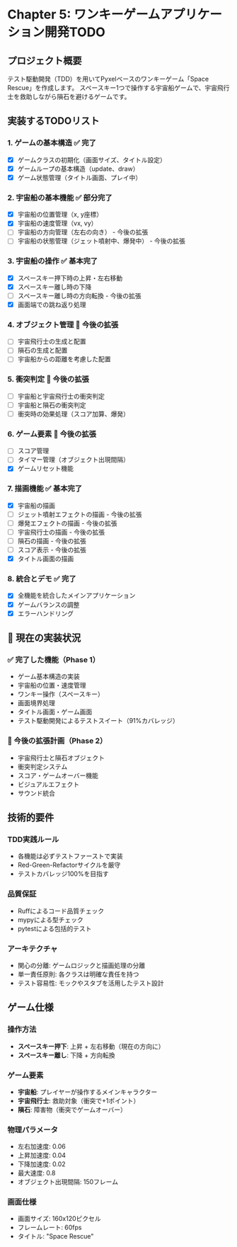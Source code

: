 # Chapter 5: ワンキーゲームアプリケーション開発TODO

## プロジェクト概要
テスト駆動開発（TDD）を用いてPyxelベースのワンキーゲーム「Space Rescue」を作成します。
スペースキー1つで操作する宇宙船ゲームで、宇宙飛行士を救助しながら隕石を避けるゲームです。

## 実装するTODOリスト

### 1. ゲームの基本構造 ✅ 完了
- [x] ゲームクラスの初期化（画面サイズ、タイトル設定）
- [x] ゲームループの基本構造（update、draw）
- [x] ゲーム状態管理（タイトル画面、プレイ中）

### 2. 宇宙船の基本機能 ✅ 部分完了
- [x] 宇宙船の位置管理（x, y座標）
- [x] 宇宙船の速度管理（vx, vy）
- [ ] 宇宙船の方向管理（左右の向き） - 今後の拡張
- [ ] 宇宙船の状態管理（ジェット噴射中、爆発中） - 今後の拡張

### 3. 宇宙船の操作 ✅ 基本完了
- [x] スペースキー押下時の上昇・左右移動
- [x] スペースキー離し時の下降
- [ ] スペースキー離し時の方向転換 - 今後の拡張
- [x] 画面端での跳ね返り処理

### 4. オブジェクト管理 🔄 今後の拡張
- [ ] 宇宙飛行士の生成と配置
- [ ] 隕石の生成と配置
- [ ] 宇宙船からの距離を考慮した配置

### 5. 衝突判定 🔄 今後の拡張
- [ ] 宇宙船と宇宙飛行士の衝突判定
- [ ] 宇宙船と隕石の衝突判定
- [ ] 衝突時の効果処理（スコア加算、爆発）

### 6. ゲーム要素 🔄 今後の拡張
- [ ] スコア管理
- [ ] タイマー管理（オブジェクト出現間隔）
- [x] ゲームリセット機能

### 7. 描画機能 ✅ 基本完了
- [x] 宇宙船の描画
- [ ] ジェット噴射エフェクトの描画 - 今後の拡張
- [ ] 爆発エフェクトの描画 - 今後の拡張
- [ ] 宇宙飛行士の描画 - 今後の拡張
- [ ] 隕石の描画 - 今後の拡張
- [ ] スコア表示 - 今後の拡張
- [x] タイトル画面の描画

### 8. 統合とデモ ✅ 完了
- [x] 全機能を統合したメインアプリケーション
- [x] ゲームバランスの調整
- [x] エラーハンドリング

## 🎯 現在の実装状況

### ✅ 完了した機能（Phase 1）
- ゲーム基本構造の実装
- 宇宙船の位置・速度管理
- ワンキー操作（スペースキー）
- 画面境界処理
- タイトル画面・ゲーム画面
- テスト駆動開発によるテストスイート（91%カバレッジ）

### 🔄 今後の拡張計画（Phase 2）
- 宇宙飛行士と隕石オブジェクト
- 衝突判定システム
- スコア・ゲームオーバー機能
- ビジュアルエフェクト
- サウンド統合

## 技術的要件

### TDD実践ルール
- 各機能は必ずテストファーストで実装
- Red-Green-Refactorサイクルを厳守
- テストカバレッジ100%を目指す

### 品質保証
- Ruffによるコード品質チェック
- mypyによる型チェック
- pytestによる包括的テスト

### アーキテクチャ
- 関心の分離: ゲームロジックと描画処理の分離
- 単一責任原則: 各クラスは明確な責任を持つ
- テスト容易性: モックやスタブを活用したテスト設計

## ゲーム仕様

### 操作方法
- **スペースキー押下**: 上昇 + 左右移動（現在の方向に）
- **スペースキー離し**: 下降 + 方向転換

### ゲーム要素
- **宇宙船**: プレイヤーが操作するメインキャラクター
- **宇宙飛行士**: 救助対象（衝突で+1ポイント）
- **隕石**: 障害物（衝突でゲームオーバー）

### 物理パラメータ
- 左右加速度: 0.06
- 上昇加速度: 0.04  
- 下降加速度: 0.02
- 最大速度: 0.8
- オブジェクト出現間隔: 150フレーム

### 画面仕様
- 画面サイズ: 160x120ピクセル
- フレームレート: 60fps
- タイトル: "Space Rescue"